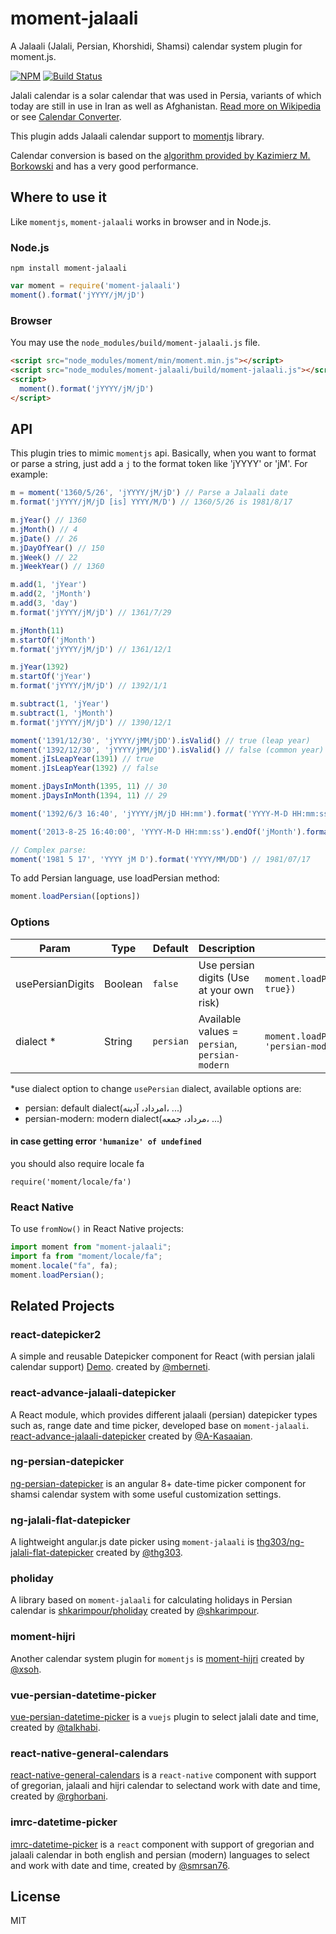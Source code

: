 # moment-jalaali

A Jalaali (Jalali, Persian, Khorshidi, Shamsi) calendar system plugin for moment.js.

[![NPM](https://img.shields.io/npm/v/moment-jalaali.svg)](https://www.npmjs.com/package/moment-jalaali)
[![Build Status](https://travis-ci.org/jalaali/moment-jalaali.png?branch=master)](https://travis-ci.org/jalaali/moment-jalaali)

Jalali calendar is a solar calendar that was used in Persia, variants of which today are still in use in Iran as well as Afghanistan. [Read more on Wikipedia](http://en.wikipedia.org/wiki/Jalali_calendar) or see [Calendar Converter](http://www.fourmilab.ch/documents/calendar/).

This plugin adds Jalaali calendar support to [momentjs](http://momentjs.com) library.

Calendar conversion is based on the [algorithm provided by Kazimierz M. Borkowski](http://www.astro.uni.torun.pl/~kb/Papers/EMP/PersianC-EMP.htm) and has a very good performance.

## Where to use it

Like `momentjs`, `moment-jalaali` works in browser and in Node.js.

### Node.js

```shell
npm install moment-jalaali
```

```js
var moment = require('moment-jalaali')
moment().format('jYYYY/jM/jD')
```

### Browser

You may use the `node_modules/build/moment-jalaali.js` file.

```html
<script src="node_modules/moment/min/moment.min.js"></script>
<script src="node_modules/moment-jalaali/build/moment-jalaali.js"></script>
<script>
  moment().format('jYYYY/jM/jD')
</script>
```

## API

This plugin tries to mimic `momentjs` api. Basically, when you want to format or parse a string, just add a `j` to the format token like 'jYYYY' or 'jM'. For example:

```js
m = moment('1360/5/26', 'jYYYY/jM/jD') // Parse a Jalaali date
m.format('jYYYY/jM/jD [is] YYYY/M/D') // 1360/5/26 is 1981/8/17

m.jYear() // 1360
m.jMonth() // 4
m.jDate() // 26
m.jDayOfYear() // 150
m.jWeek() // 22
m.jWeekYear() // 1360

m.add(1, 'jYear')
m.add(2, 'jMonth')
m.add(3, 'day')
m.format('jYYYY/jM/jD') // 1361/7/29

m.jMonth(11)
m.startOf('jMonth')
m.format('jYYYY/jM/jD') // 1361/12/1

m.jYear(1392)
m.startOf('jYear')
m.format('jYYYY/jM/jD') // 1392/1/1

m.subtract(1, 'jYear')
m.subtract(1, 'jMonth')
m.format('jYYYY/jM/jD') // 1390/12/1

moment('1391/12/30', 'jYYYY/jMM/jDD').isValid() // true (leap year)
moment('1392/12/30', 'jYYYY/jMM/jDD').isValid() // false (common year)
moment.jIsLeapYear(1391) // true
moment.jIsLeapYear(1392) // false

moment.jDaysInMonth(1395, 11) // 30
moment.jDaysInMonth(1394, 11) // 29

moment('1392/6/3 16:40', 'jYYYY/jM/jD HH:mm').format('YYYY-M-D HH:mm:ss') // 2013-8-25 16:40:00

moment('2013-8-25 16:40:00', 'YYYY-M-D HH:mm:ss').endOf('jMonth').format('jYYYY/jM/jD HH:mm:ss') // 1392/6/31 23:59:59

// Complex parse:
moment('1981 5 17', 'YYYY jM D').format('YYYY/MM/DD') // 1981/07/17
```

To add Persian language, use loadPersian method:

```js
moment.loadPersian([options])
```

### Options

| Param            | Type    | Default   | Description                               | Example                                      |
| ---------------- | ------- | -------   | ----------------------------------------  | -------------------------------------------- |
| usePersianDigits | Boolean | `false`   | Use persian digits (Use at your own risk) | `moment.loadPersian({usePersianDigits: true})` |
| dialect *        | String  | `persian` | Available values = `persian`, `persian-modern` | `moment.loadPersian({dialect: 'persian-modern'})` |

*use dialect option to change `usePersian` dialect, available options are:

* persian: default dialect(امرداد، آدینه، ...)
* persian-modern: modern dialect(مرداد، جمعه، ...)
#### in case getting error `'humanize' of undefined` 
you should also require locale fa
```
require('moment/locale/fa')
```

### React Native

To use `fromNow()` in React Native projects:

```js
import moment from "moment-jalaali";
import fa from "moment/locale/fa";
moment.locale("fa", fa);
moment.loadPersian();
```

## Related Projects

### react-datepicker2
A simple and reusable Datepicker component for React (with persian jalali calendar support) [Demo](https://mberneti.github.io/react-datepicker2/). 
created by [@mberneti](https://github.com/mberneti).

### react-advance-jalaali-datepicker

A React module, which provides different jalaali (persian) datepicker types such as, range date and time picker, developed base on `moment-jalaali`. [react-advance-jalaali-datepicker](https://github.com/A-Kasaaian/react-advance-jalaali-datepicker) created by [@A-Kasaaian](https://github.com/A-Kasaaian).

### ng-persian-datepicker

[ng-persian-datepicker](https://github.com/Saeed-Pooyanfar/ng-persian-datepicker) is an angular 8+ date-time picker component for shamsi calendar system with some useful customization settings.

### ng-jalali-flat-datepicker

A lightweight angular.js date picker using `moment-jalaali` is [thg303/ng-jalali-flat-datepicker](https://github.com/thg303/ng-jalali-flat-datepicker) created by [@thg303](https://github.com/thg303).

### pholiday

A library based on `moment-jalaali` for calculating holidays in Persian calendar is [shkarimpour/pholiday](https://github.com/shkarimpour/pholiday) created by [@shkarimpour](https://github.com/shkarimpour).

### moment-hijri

Another calendar system plugin for `momentjs` is [moment-hijri](https://github.com/xsoh/moment-hijri) created by [@xsoh](https://github.com/xsoh).

### vue-persian-datetime-picker

[vue-persian-datetime-picker](https://github.com/talkhabi/vue-persian-datetime-picker) is a `vuejs` plugin to select jalali date and time, created by [@talkhabi](https://github.com/talkhabi).

### react-native-general-calendars

[react-native-general-calendars](https://github.com/rghorbani/react-native-general-calendars) is a `react-native` component with support of gregorian, jalaali and hijri calendar to selectand work with date and time, created by [@rghorbani](https://github.com/rghorbani).

### imrc-datetime-picker

[imrc-datetime-picker](https://github.com/smrsan76/imrc-datetime-picker) is a `react` component with support of gregorian and jalaali calendar in both english and persian (modern) languages to select and work with date and time, created by [@smrsan76](https://github.com/smrsan76).

## License

MIT
